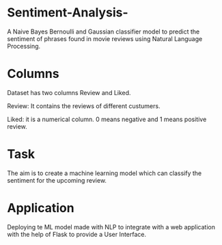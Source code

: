 # Sentiment-Analysis-
A Naive Bayes Bernoulli and Gaussian classifier model to predict the sentiment of phrases found in movie reviews using Natural Language Processing.

# Columns

Dataset has two columns Review and Liked.

Review: It contains the reviews of different custumers.

Liked: it is a numerical column. 0 means negative and 1 means positive review.


# Task
The aim is to create a machine learning model which can classify the sentiment for the upcoming review.

# Application
Deploying te ML model made with NLP to integrate with a web application with the help of Flask to provide a User Interface.
